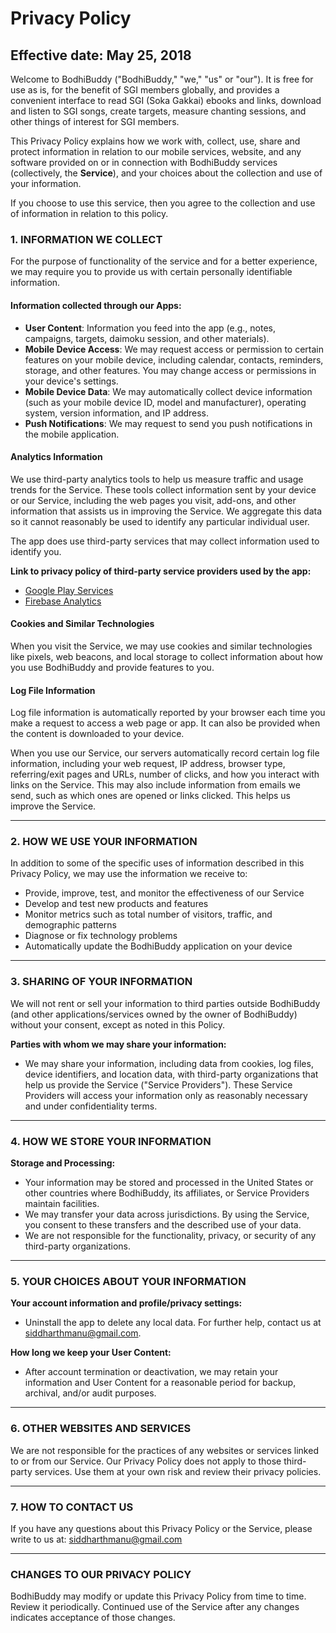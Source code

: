 # Privacy Policy

## Effective date: May 25, 2018

Welcome to BodhiBuddy ("BodhiBuddy," "we," "us" or "our"). It is free for use as is, for the benefit of SGI members globally, and provides a convenient interface to read SGI (Soka Gakkai) ebooks and links, download and listen to SGI songs, create targets, measure chanting sessions, and other things of interest for SGI members.

This Privacy Policy explains how we work with, collect, use, share and protect information in relation to our mobile services, website, and any software provided on or in connection with BodhiBuddy services (collectively, the **Service**), and your choices about the collection and use of your information.

If you choose to use this service, then you agree to the collection and use of information in relation to this policy.

### 1. INFORMATION WE COLLECT

For the purpose of functionality of the service and for a better experience, we may require you to provide us with certain personally identifiable information.

#### Information collected through our Apps:

- **User Content**: Information you feed into the app (e.g., notes, campaigns, targets, daimoku session, and other materials).
- **Mobile Device Access**: We may request access or permission to certain features on your mobile device, including calendar, contacts, reminders, storage, and other features. You may change access or permissions in your device's settings.
- **Mobile Device Data**: We may automatically collect device information (such as your mobile device ID, model and manufacturer), operating system, version information, and IP address.
- **Push Notifications**: We may request to send you push notifications in the mobile application.

#### Analytics Information

We use third-party analytics tools to help us measure traffic and usage trends for the Service. These tools collect information sent by your device or our Service, including the web pages you visit, add-ons, and other information that assists us in improving the Service. We aggregate this data so it cannot reasonably be used to identify any particular individual user.

The app does use third-party services that may collect information used to identify you.

**Link to privacy policy of third-party service providers used by the app:**

- [Google Play Services](https://www.google.com/policies/privacy/)
- [Firebase Analytics](https://firebase.google.com/policies/analytics)

#### Cookies and Similar Technologies

When you visit the Service, we may use cookies and similar technologies like pixels, web beacons, and local storage to collect information about how you use BodhiBuddy and provide features to you.

#### Log File Information

Log file information is automatically reported by your browser each time you make a request to access a web page or app. It can also be provided when the content is downloaded to your device.

When you use our Service, our servers automatically record certain log file information, including your web request, IP address, browser type, referring/exit pages and URLs, number of clicks, and how you interact with links on the Service. This may also include information from emails we send, such as which ones are opened or links clicked. This helps us improve the Service.

---

### 2. HOW WE USE YOUR INFORMATION

In addition to some of the specific uses of information described in this Privacy Policy, we may use the information we receive to:

- Provide, improve, test, and monitor the effectiveness of our Service
- Develop and test new products and features
- Monitor metrics such as total number of visitors, traffic, and demographic patterns
- Diagnose or fix technology problems
- Automatically update the BodhiBuddy application on your device

---

### 3. SHARING OF YOUR INFORMATION

We will not rent or sell your information to third parties outside BodhiBuddy (and other applications/services owned by the owner of BodhiBuddy) without your consent, except as noted in this Policy.

**Parties with whom we may share your information:**

- We may share your information, including data from cookies, log files, device identifiers, and location data, with third-party organizations that help us provide the Service ("Service Providers"). These Service Providers will access your information only as reasonably necessary and under confidentiality terms.

---

### 4. HOW WE STORE YOUR INFORMATION

**Storage and Processing:**

- Your information may be stored and processed in the United States or other countries where BodhiBuddy, its affiliates, or Service Providers maintain facilities.
- We may transfer your data across jurisdictions. By using the Service, you consent to these transfers and the described use of your data.
- We are not responsible for the functionality, privacy, or security of any third-party organizations.

---

### 5. YOUR CHOICES ABOUT YOUR INFORMATION

**Your account information and profile/privacy settings:**

- Uninstall the app to delete any local data. For further help, contact us at siddharthmanu@gmail.com.

**How long we keep your User Content:**

- After account termination or deactivation, we may retain your information and User Content for a reasonable period for backup, archival, and/or audit purposes.

---

### 6. OTHER WEBSITES AND SERVICES

We are not responsible for the practices of any websites or services linked to or from our Service. Our Privacy Policy does not apply to those third-party services. Use them at your own risk and review their privacy policies.

---

### 7. HOW TO CONTACT US

If you have any questions about this Privacy Policy or the Service, please write to us at: siddharthmanu@gmail.com

---

### CHANGES TO OUR PRIVACY POLICY

BodhiBuddy may modify or update this Privacy Policy from time to time. Review it periodically. Continued use of the Service after any changes indicates acceptance of those changes.
